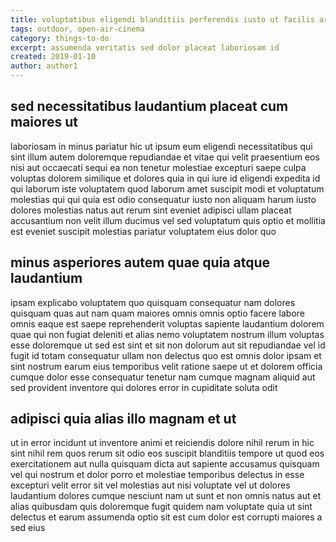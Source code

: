 ```yaml
---
title: voluptatibus eligendi blanditiis perferendis iusto ut facilis article 163
tags: outdoor, open-air-cinema
category: things-to-do
excerpt: assumenda veritatis sed dolor placeat laboriosam id
created: 2019-01-10
author: author1
---
```


## sed necessitatibus laudantium placeat cum maiores ut

laboriosam in minus pariatur hic ut ipsum eum eligendi necessitatibus qui sint illum autem doloremque repudiandae et vitae qui velit praesentium eos nisi aut occaecati sequi ea non tenetur molestiae excepturi saepe culpa voluptas dolorem similique et dolores quia in qui iure id eligendi expedita id qui laborum iste voluptatem quod laborum amet suscipit modi et voluptatum molestias qui qui quia est odio consequatur iusto non aliquam harum iusto dolores molestias natus aut rerum sint eveniet adipisci ullam placeat accusantium non velit illum ducimus vel sed voluptatum quis optio et mollitia est eveniet suscipit molestias pariatur voluptatem eius dolor quo

## minus asperiores autem quae quia atque laudantium

ipsam explicabo voluptatem quo quisquam consequatur nam dolores quisquam quas aut nam quam maiores omnis omnis optio facere labore omnis eaque est saepe reprehenderit voluptas sapiente laudantium dolorem quae qui non fugiat deleniti et alias nemo voluptatem nostrum illum voluptas esse doloremque ut sed est sint et sit non dolorum aut sit repudiandae vel id fugit id totam consequatur ullam non delectus quo est omnis dolor ipsam et sint nostrum earum eius temporibus velit ratione saepe ut et dolorem officia cumque dolor esse consequatur tenetur nam cumque magnam aliquid aut sed provident inventore qui dolores error in cupiditate soluta odit

## adipisci quia alias illo magnam et ut

ut in error incidunt ut inventore animi et reiciendis dolore nihil rerum in hic sint nihil rem quos rerum sit odio eos suscipit blanditiis tempore ut quod eos exercitationem aut nulla quisquam dicta aut sapiente accusamus quisquam vel qui nostrum et dolor porro et molestiae temporibus delectus in esse excepturi velit error sit vel molestias aut nisi voluptate vel ut dolores laudantium dolores cumque nesciunt nam ut sunt et non omnis natus aut et alias quibusdam quis doloremque fugit quidem nam voluptate quia ut sint delectus et earum assumenda optio sit est cum dolor est corrupti maiores a sed eius
